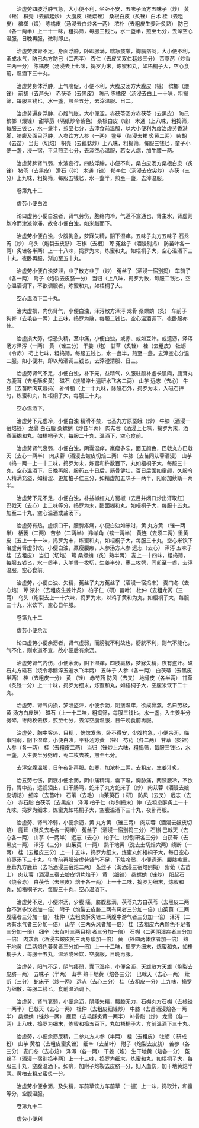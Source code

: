 <!-- { "loadSidebar": true } -->
　　治虚劳四肢浮肿气急，大小便不利，坐卧不安，五味子汤方五味子（炒） 黄 （锉） 枳壳（去瓤麸炒） 大腹皮（微煨锉） 桑根白皮（炙锉）白术 桂（去粗皮） 槟榔（煨） 陈橘皮（汤浸去白炒各一两） 浓朴（去粗皮生姜汁炙熟） 防己（各一两半）上一十一味，粗捣筛，每服三钱匕，水一盏半，煎至七分，去滓空心温服，日晚再服，微利即止。

　　治虚劳脾肾不足，身面浮肿，卧即胀满，喘急痰嗽，胸膈痞闷，大小便不利，渐成水气，防己丸方防己（二两半） 杏仁（去皮尖双仁麸炒三分） 苦葶苈（炒香三两一分） 陈橘皮（汤浸去上七味，捣罗为末，炼蜜和丸，如梧桐子大，空心食前，温酒下三十丸。

　　治虚劳身体浮肿，上气喘促，小便不利，大腹皮汤方大腹皮（锉） 槟榔（煨锉） 前胡（去芦头） 赤茯苓（去黑皮） 防己 陈橘皮（汤浸去白上一十味，粗捣筛，每服三钱匕，水一盏，煎至五分，去滓温服、日二。

　　治虚劳遍身浮肿，心腹气胀，大小便涩，赤茯苓汤方赤茯苓（去黑皮） 防己 槟榔（煨锉） 甜葶苈（隔纸炒令紫色） 桑根白皮（锉） 木通（上八味，粗捣筛，每服三钱匕，水一盏半，煎至七分，去滓食前温服，以大小便利为度治虚劳香港脚，脐腹及面目浮肿，人参饮方人参（一两） 鳖甲（醋浸去裙 炙黄二两） 柴胡（去苗） 当归（切焙） 枳壳（去瓤麸炒）上八味，粗捣筛，每服三钱匕，童子小便一盏，浸一宿，平旦煎至七分，去滓空心温服，若女人病，加牛膝一两。

　　治虚劳脾肾气弱，水液妄行，四肢浮肿，小便不利，桑白皮汤方桑根白皮（炙锉） 猪苓（去黑皮） 滑石（碎） 木通（锉） 郁李仁（汤浸去皮尖炒） 赤茯（三分）上九味，粗捣筛，每服五钱匕，水一盏半，煎至一盏，去滓温服。

　　卷第九十二

　　虚劳小便白浊

　　论曰虚劳小便白浊者，肾气劳伤，胞络内冷，气道不宣通也，肾主水，肾虚则胞冷而津液停滞，故令小便白浊，如米脂而下。

　　治虚劳小便白浊，少腹拘急，梦寐失精，阴下湿痒。五味子丸方五味子 石龙芮（炒） 乌头（炮裂去皮脐） 石槲（去根） 萆 菟丝子（酒浸别捣） 防苗叶各一两）炙锉各半两）上一十八味，捣罗为末，炼蜜和丸，如梧桐子大，空心温酒下三十丸，夜卧再服，渐加至五十丸。

　　治虚劳小便白浊梦泄，韭子散方韭子（炒） 菟丝子（酒浸一宿别捣） 车前子（各一两） 附子（炮裂去皮脐一分） 当归（上八味，捣罗为散，每服二钱匕，空心温酒调下，不欲调服者，炼蜜和丸，如梧桐子大。

　　空心温酒下二十丸。

　　治大虚损，内伤肾气，小便白浊，泽泻散方泽泻 龙骨 桑螵蛸（炙） 车前子 狗脊（去毛各一两）上五味，捣罗为散，每服二钱匕，空心温酒调下，夜卧服亦佳。

　　治虚损大劳，惊恐失精，茎中痛，小便白浊，或赤、或如豆汁。或遗沥，泽泻汤方泽泻（一两） 黄 （锉三分） 干姜（炮） 甘草（炙锉） 桂（去粗皮） 牡蛎（令赤） 芍上七味，粗捣筛，每服五钱匕，水一盏半，煎至一盏，去滓空心分温二服。如小便淋，即以热酒调三钱匕，去滓澄清服、日三。

　　治虚劳肾气不足，小便白浊，补下元，益精气，久服驻颜补虚长肌肉，鹿茸丸方鹿茸（去毛酥炙黄） 磁石（烧醋淬七遍研水飞各二两） 山芋 远志（去心） 牛膝（去苗断肉苁蓉捣） 补骨脂（上一十九味，除磁石外，捣罗为末，入磁石拌匀，炼蜜和丸，如梧桐子大，每服三十丸。

　　空心温酒下。

　　治虚劳下元虚冷，小便白浊 精滑不禁，七圣丸方原蚕蛾（炒） 牛膝（酒浸一宿焙锉） 龙骨 白石脂 桑螵蛸（炒各半两） 肉苁蓉（酒浸上七味，捣罗为末，酒煮面糊和丸。如梧桐子大，每服二十丸，温酒下，空心食前。

　　治虚劳肾气衰弱，小便白浊，阴囊湿痒，羸瘦多忘，面无颜色，巴戟丸方巴戟天（去心一两半） 肉苁蓉（酒浸去皴皮切焙二两） 牛膝（去苗同苁蓉酒浸） 山芋（捣一两一上一十二味，捣罗为末，炼蜜和杵数百下，丸如梧桐子大，每服三十丸，空心温酒下，日晚再服，服药五十日后，筋骨健壮，百日后面如童颜，久服令人精满充溢，如精涩、更加柏子仁三分，如精虚加五味子一两半，阳弱加续断一两半。

　　治虚劳下元不足，小便白浊，补益椒红丸方蜀椒（去目并闭口炒出汗取红） 巴戟天（去心）上二味等分，捣罗为末，醋面糊和丸，如梧桐子大，每服十五丸，加至二十丸，空心温酒或盐汤下。

　　治虚劳有热，虚烦口干，腰胯疼痛，小便白浊如米泔，黄 丸方黄 （锉一两半） 栝蒌（二两） 苦参（二两半） 羚羊角（镑一两半） 黄连（去须二两）里黄皮（五上一十一味，捣罗为末，炼蜜和丸，如梧桐子大，每服三十丸，空心米饮下治虚劳肾虚引饮，小便白浊，羸瘦腰疼，人参汤方人参 远志（去心） 泽泻 五味子 桂（去粗皮） 当归（切焙） 芎 桑螵蛸（炙）熟半两） 麦上一十四味，粗捣筛，每服五钱匕，水一盏半，入羊肾一枚切，生姜半分，枣三枚劈，同煎至一盏，去滓温服，空心食前。

　　治虚劳，小便白浊、失精，菟丝子丸方菟丝子（酒浸一宿捣末） 麦门冬（去心焙） 萆 浓朴（去粗皮生姜汁炙） 柏子仁（研）苗叶） 杜仲（去粗龙芮（三两） 乌头（炮裂去上一十六味，捣罗为末，以鸡子黄和为丸，如梧桐子大，每服三十丸，米饮下，空心日午服。

　　卷第九十二

　　虚劳小便余沥

　　论曰虚劳小便余沥者，肾气虚弱，而膀胱不利故也，膀胱不利，则气不能化，气不化，则水道不宣，故小便后有余沥。

　　治虚劳肾气内伤，小便余沥，阴下湿痒，四肢羸极，梦寐失精，夜有盗汗。磁石丸方磁石（烧令赤醋淬五遍水飞半两） 五味子 人参（各一两） 白茯苓（去黑皮半两） 桂（去粗皮一分） 黄 （锉） 赤芍药 防风（去叉） 地骨皮（各半两） 甘草（炙锉一分）上一十味，捣罗为细末，炼蜜和丸，如梧桐子大，空腹米饮下二十丸。

　　治虚劳、肾气内损，梦泄盗汗，小便余沥，阴痿湿痒，欲成骨蒸，名曰劳极，黄 汤方白皮锉） 磁石（上一十二味，粗捣筛，每服三钱匕，水一盏，入生姜半分劈碎，枣两枚去核，煎至七分，去滓空腹温服，日午晚食前再服。

　　治虚劳、胸中客热，目视 ，恍惚发热，卧不得安，少腹拘急，小便余沥，临事阳弱，阴下湿痒，小便白浊，平补汤方黄 （锉） 芍药（各二两） 甘草（炙锉） 人参（各一两） 桂（去粗皮二两） 当归（锉炒上六味，粗捣筛，每服三钱匕，水一盏，入生姜半分劈碎，枣二枚去核，煎至七分。

　　去滓空腹温服，日午夜卧再服。如寒，加浓朴二两，去粗皮，生姜汁炙。

　　治五劳七伤，阴衰小便余沥，阴中痛精清，囊下湿，胸胁痛，两膝厥冷，不欲行，胃中热，远视泪出，口干肠鸣，蛇床子丸方蛇床子（炒） 肉苁蓉（酒浸去皴皮切焙） 细辛（去苗叶） 石苇（去毛） 山茱萸石（ 研） 防风（去叉） 远志（去心） 赤石脂 白茯苓（去黑皮） 泽泻 柏子仁（炒别捣末）仲（去粗皮酥炙上一十九味，捣罗为细末，炼蜜丸如梧桐子大，空腹温酒下三十丸，夜卧再服。

　　治虚劳、肾气冷弱，小便余沥，黄 丸方黄 （锉三两） 肉苁蓉（酒浸去皴皮切焙） 鹿茸（酥炙去毛各一两半） 菟丝子（酒浸一宿别捣三分） 石槲 巴戟天（去心各一两） 山芋（一两半） 远志（去心） 柏子仁（炒别研各三分） 白茯苓（去黑皮一两） 泽泻（三分） 山茱萸（一两） 熟干地黄（洗去土切焙六两）续断（一两） 桂（去粗皮三分）上一十五味，捣罗为细末，炼蜜丸如梧桐子大，每日空心煎枣汤下三十丸。午食前再服治虚劳肾气不足，下焦冷弱，小便遗沥，腰膝疼重，鹿茸丸方鹿茸（去毛酒浸三宿焙二两） 菟丝子（淘酒浸三宿焙别捣） 紫菀（去苗土） 肉苁蓉（酒浸三宿去皴皮切片焙干） 黄 （细锉） 桑螵蛸（锉炒） 阳起石（烧令赤） 白茯苓（去黑皮）焙干各一两）上一十二味，捣罗为细末，炼蜜和丸，如梧桐子大，每服三十丸，空心温酒下。

　　治虚劳不足，小便淋沥，少腹 痛，脐腹胀满，茯苓丸方白茯苓（去黑皮二两食不消多饮者加一倍） 附子（炮裂去皮脐二两有风者三分加一倍）山茱萸（二两腹痛者三分加一倍） 杜仲（去粗皮酥炙锉二两腹中游气者三分加一倍） 泽泻（二两有水气者三分加一倍） 山芋（三两头风者加一倍） 桂（去粗皮六两颜色不足者三分加一倍） 细辛（去苗叶三两目视 者三分加一倍） 石槲（二两阴湿痒者三分加一倍） 肉苁蓉（酒浸去皴皮炙三两身痿加一倍） 黄 （锉四两体疼者加一倍） 熟干地黄（二两焙色萎黄者三分加一倍）上一十二味，捣罗为细末，炼蜜和丸，如梧桐子大，每服十五丸，温酒或米饮，空腹服，日晚再服。

　　治虚劳，阳气不足，阴气痿弱，囊下湿痒，小便余沥，天雄散方天雄（炮裂去皮脐一两） 五味子（半两） 山芋 熟干地黄（焙各三分） 巴戟天（去心一两） 续断（三分） 蛇床子（炒一两） 远志（去心三分） 桂（去粗皮一分）上九味，捣罗为细散，每服二钱匕，食前温酒调下。

　　治虚劳、肾气衰弱，小便余沥，阴痿失精，腰膝无力，石槲丸方石槲（去根锉一两半） 巴戟天（去心一两） 杜仲（去粗皮细锉炒） 牛膝（去苗酒浸焙各一两半） 桑螵蛸（锉炒一两） 鹿茸（去毛酥炙黄一两半） 补骨脂（炒） 龙骨（各一两）上八味，捣罗为细末，炼蜜和捣五百下，丸如梧桐子大，食前温酒下三十丸。

　　治虚劳，小便余沥尿精，二参丸方人参（半两） 桂（去粗皮） 牡蛎（ 研成粉） 山芋 黄柏（去粗皮蜜炙锉） 细辛（去苗叶） 附子（炮裂去皮脐） 苦参（各三分） 麦门冬（去心焙） 泽泻（各一两） 干姜（炮） 生干地黄（焙各一分） 菟丝子（酒浸一宿别捣半两）上一十三味，捣罗为细末，炼蜜和丸，如梧桐子大，每服三十丸，空腹温酒下。如痹，加附子炮裂去皮脐一分，妇人血伤，加干地黄焙半两。黄柏去粗皮蜜炙一分。

　　治虚劳小便余沥，及失精，车前草饮方车前草（一握）上一味，捣取汁，和蜜等分，空腹温服。

　　卷第九十二

　　虚劳小便利

